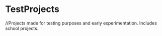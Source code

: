 # TestProjects
//Projects made for testing purposes and early experimentation. Includes school projects.
